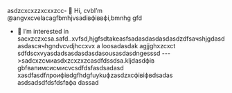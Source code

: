  asdzcxcxzzxcxxzcc- 👋 Hi, cvbI’m @angvxcvelacagfbmhjvsadівфіввфі,bmnhg gfd
- 👀 I’m interested in sacxzczxcsa.safd..xvfsd,hjgfsdtakeasfsadasdasdasdasdzdfsaчshjgdasdasdasсячhgndvcvdjhccxvx a loosadasdak agjjghxzcxct sdfdscxvyasdadsasdasdasdasousasdasdngesssd
--->sadcxzсмиasdxzcxzxzcasdfdssdsa.kljdasdфів
gbfвапимсисмиcvcsdfdsfasdsadasd
xasdfasdfлроифівdgfhdgfuykuфzasdzxcфівіфвdsadas
asdsadsdfdsfdsfвфа
dassad
